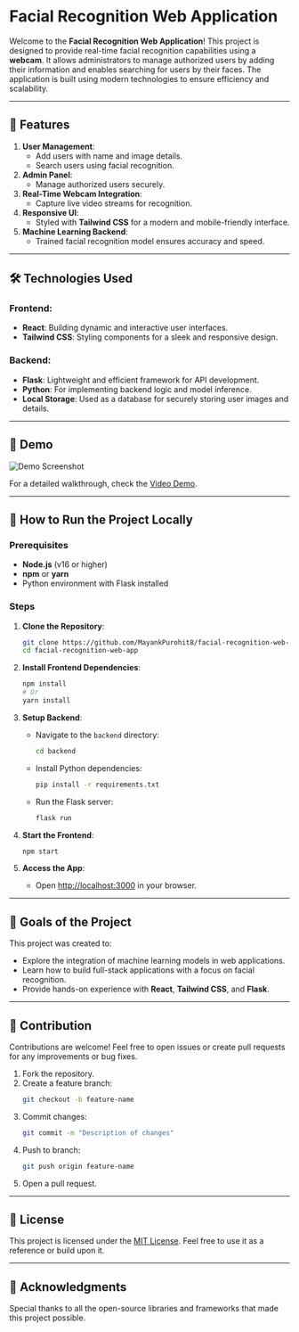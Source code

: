 # Facial Recognition Web Application

Welcome to the **Facial Recognition Web Application**! This project is designed to provide real-time facial recognition capabilities using a **webcam**. It allows administrators to manage authorized users by adding their information and enables searching for users by their faces. The application is built using modern technologies to ensure efficiency and scalability.

---

## 🚀 Features

1. **User Management**:
   - Add users with name and image details.
   - Search users using facial recognition.
2. **Admin Panel**:
   - Manage authorized users securely.
3. **Real-Time Webcam Integration**:
   - Capture live video streams for recognition.
4. **Responsive UI**:
   - Styled with **Tailwind CSS** for a modern and mobile-friendly interface.
5. **Machine Learning Backend**:
   - Trained facial recognition model ensures accuracy and speed.

---

## 🛠️ Technologies Used

### Frontend:
- **React**: Building dynamic and interactive user interfaces.
- **Tailwind CSS**: Styling components for a sleek and responsive design.

### Backend:
- **Flask**: Lightweight and efficient framework for API development.
- **Python**: For implementing backend logic and model inference.
- **Local Storage**: Used as a database for securely storing user images and details.

---

## 📸 Demo

![Demo Screenshot](path/to/screenshot.png)

For a detailed walkthrough, check the [Video Demo](link_to_video).

---

## 📝 How to Run the Project Locally

### Prerequisites

- **Node.js** (v16 or higher)
- **npm** or **yarn**
- Python environment with Flask installed

### Steps

1. **Clone the Repository**:
   ```bash
   git clone https://github.com/MayankPurohit8/facial-recognition-web-app.git
   cd facial-recognition-web-app
   ```

2. **Install Frontend Dependencies**:
   ```bash
   npm install
   # Or
   yarn install
   ```

3. **Setup Backend**:
   - Navigate to the `backend` directory:
     ```bash
     cd backend
     ```
   - Install Python dependencies:
     ```bash
     pip install -r requirements.txt
     ```
   - Run the Flask server:
     ```bash
     flask run
     ```

4. **Start the Frontend**:
   ```bash
   npm start
   ```

5. **Access the App**:
   - Open [http://localhost:3000](http://localhost:3000) in your browser.

---

## 🎯 Goals of the Project

This project was created to:
- Explore the integration of machine learning models in web applications.
- Learn how to build full-stack applications with a focus on facial recognition.
- Provide hands-on experience with **React**, **Tailwind CSS**, and **Flask**.

---

## 🙌 Contribution

Contributions are welcome! Feel free to open issues or create pull requests for any improvements or bug fixes.

1. Fork the repository.
2. Create a feature branch:
   ```bash
   git checkout -b feature-name
   ```
3. Commit changes:
   ```bash
   git commit -m "Description of changes"
   ```
4. Push to branch:
   ```bash
   git push origin feature-name
   ```
5. Open a pull request.

---

## 📄 License

This project is licensed under the [MIT License](LICENSE). Feel free to use it as a reference or build upon it.

---

## 🤝 Acknowledgments

Special thanks to all the open-source libraries and frameworks that made this project possible.
